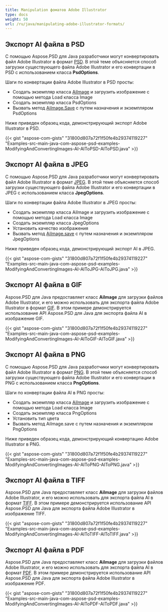 ```yaml
---
title: Manipulation фоматов Adobe Illustrator
type: docs
weight: 50
url: /ru/java/manipulating-adobe-illustrator-formats/
---
```


## **Экспорт AI файла в PSD**
С помощью Aspose.PSD для Java разработчики могут конвертировать файл Adobe Illustrator в формат [PSD](https://wiki.fileformat.com/image/psd/). В этой теме объясняется способ загрузки существующего файла Adobe Illustrator и его конвертации в PSD с использованием класса **PsdOptions**.

Шаги по конвертации файла Adobe Illustrator в PSD просты:

- Создать экземпляр класса [AiImage](https://reference.aspose.com/java/psd/com.aspose.psd.fileformats.ai/AiImage) и загрузить изображение с помощью метода Load класса Image
- Создать экземпляр класса PsdOptions
- Вызвать метод [AiImage.Save](https://reference.aspose.com/java/psd/com.aspose.psd/Image#save--) с путем назначения и экземпляром PsdOptions

Ниже приведен образец кода, демонстрирующий экспорт Adobe Illustrator в PSD.



{{< gist "aspose-com-gists" "31800d807a72f1f50fe4b29374119227" "Examples-src-main-java-com-aspose-psd-examples-ModifyingAndConvertingImages-AI-AIToPSD-AIToPSD.java" >}}
## **Экспорт AI файла в JPEG**
С помощью Aspose.PSD для Java разработчики могут конвертировать файл Adobe Illustrator в формат [JPEG](https://wiki.fileformat.com/image/jpeg/). В этой теме объясняется способ загрузки существующего файла Adobe Illustrator и его конвертации в JPEG с использованием класса **JpegOptions**.

Шаги по конвертации файла Adobe Illustrator в JPEG просты:

- Создать экземпляр класса AiImage и загрузить изображение с помощью метода Load класса Image
- Создать экземпляр класса JpegOptions
- Установить качество изображения
- Вызвать метод [AiImage.save](https://reference.aspose.com/java/psd/com.aspose.psd.fileformats.ai/AiImage) с путем назначения и экземпляром JpegOptions

Ниже приведен образец кода, демонстрирующий экспорт AI в JPEG.



{{< gist "aspose-com-gists" "31800d807a72f1f50fe4b29374119227" "Examples-src-main-java-com-aspose-psd-examples-ModifyingAndConvertingImages-AI-AIToJPG-AIToJPG.java" >}}
## **Экспорт AI файла в GIF**
Aspose.PSD для Java предоставляет класс **AiImage** для загрузки файлов Adobe Illustrator, и его можно использовать для экспорта файла Adobe Illustrator в формат [GIF](https://wiki.fileformat.com/image/gif/). В этом примере демонстрируется использование API Aspose.PSD для Java для экспорта файла AI в изображение GIF.

{{< gist "aspose-com-gists" "31800d807a72f1f50fe4b29374119227" "Examples-src-main-java-com-aspose-psd-examples-ModifyingAndConvertingImages-AI-AIToGIF-AIToGIF.java" >}}
## **Экспорт AI файла в PNG**
С помощью Aspose.PSD для Java разработчики могут конвертировать файл Adobe Illustrator в формат [PNG](https://wiki.fileformat.com/image/png/). В этой теме объясняется способ загрузки существующего файла Adobe Illustrator и его конвертации в PNG с использованием класса **PngOptions**.

Шаги по конвертации файла AI в PNG просты:

- Создать экземпляр класса [AiImage](https://reference.aspose.com/java/psd/com.aspose.psd.fileformats.ai/AiImage) и загрузить изображение с помощью метода Load класса Image
- Создать экземпляр класса PngOptions
- Установить тип цвета
- Вызвать метод AiImage.save с путем назначения и экземпляром PngOptions

Ниже приведен образец кода, демонстрирующий конвертацию Adobe Illustrator в PNG.



{{< gist "aspose-com-gists" "31800d807a72f1f50fe4b29374119227" "Examples-src-main-java-com-aspose-psd-examples-ModifyingAndConvertingImages-AI-AIToPNG-AIToPNG.java" >}}
## **Экспорт AI файла в TIFF**
Aspose.PSD для Java предоставляет класс **AiImage** для загрузки файлов Adobe Illustrator, и его можно использовать для экспорта файла AI в формат [TIFF](https://wiki.fileformat.com/image/tiff). В этом примере демонстрируется использование API Aspose.PSD для Java для экспорта файла Adobe Illustrator в изображение TIFF.

{{< gist "aspose-com-gists" "31800d807a72f1f50fe4b29374119227" "Examples-src-main-java-com-aspose-psd-examples-ModifyingAndConvertingImages-AI-AIToTIFF-AIToTIFF.java" >}}



## **Экспорт AI файла в PDF**
Aspose.PSD для Java предоставляет класс **AiImage** для загрузки файлов Adobe Illustrator, и его можно использовать для экспорта файла AI в формат [PDF](https://docs.fileformat.com/pdf/). В этом примере демонстрируется использование API Aspose.PSD для Java для экспорта файла Adobe Illustrator в изображение PDF.

{{< gist "aspose-com-gists" "31800d807a72f1f50fe4b29374119227" "Examples-src-main-java-com-aspose-psd-examples-ModifyingAndConvertingImages-AI-AIToPDF-AIToPDF.java" >}}
